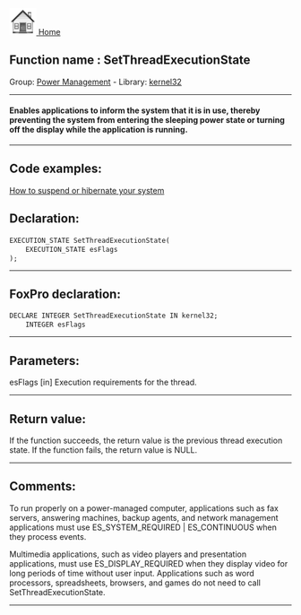 [<img src="../../images/home.png"> Home ](https://github.com/VFPX/Win32API)  

## Function name : SetThreadExecutionState
Group: [Power Management](../../functions_group.md#Power_Management)  -  Library: [kernel32](../../libraries.md#kernel32)  
***  


#### Enables applications to inform the system that it is in use, thereby preventing the system from entering the sleeping power state or turning off the display while the application is running.
***  


## Code examples:
[How to suspend or hibernate your system](../../samples/sample_395.md)  

## Declaration:
```foxpro  
EXECUTION_STATE SetThreadExecutionState(
	EXECUTION_STATE esFlags
);  
```  
***  


## FoxPro declaration:
```foxpro  
DECLARE INTEGER SetThreadExecutionState IN kernel32;
	INTEGER esFlags  
```  
***  


## Parameters:
esFlags 
[in] Execution requirements for the thread.  
***  


## Return value:
If the function succeeds, the return value is the previous thread execution state.
If the function fails, the return value is NULL.
  
***  


## Comments:
To run properly on a power-managed computer, applications such as fax servers, answering machines, backup agents, and network management applications must use ES_SYSTEM_REQUIRED | ES_CONTINUOUS when they process events.   
  
Multimedia applications, such as video players and presentation applications, must use ES_DISPLAY_REQUIRED when they display video for long periods of time without user input. Applications such as word processors, spreadsheets, browsers, and games do not need to call SetThreadExecutionState.  
  
***  

